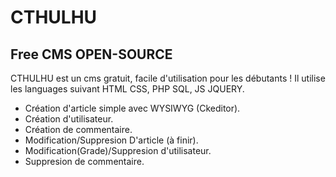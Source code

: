 # CTHULHU
## Free CMS OPEN-SOURCE
CTHULHU est un cms gratuit, facile d'utilisation pour les débutants ! Il utilise les languages suivant HTML CSS, PHP SQL, JS JQUERY.
  - Création d'article simple avec WYSIWYG (Ckeditor).
  - Création d'utilisateur.
  - Création de commentaire.
  - Modification/Suppresion D'article (à finir).
  - Modification(Grade)/Suppresion d'utilisateur.
  - Suppresion de commentaire.
